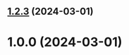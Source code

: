 ## [1.2.3](https://github.com/nsplugin-rudn/git-extended/compare/1.0.0...1.2.3) (2024-03-01)



# 1.0.0 (2024-03-01)



